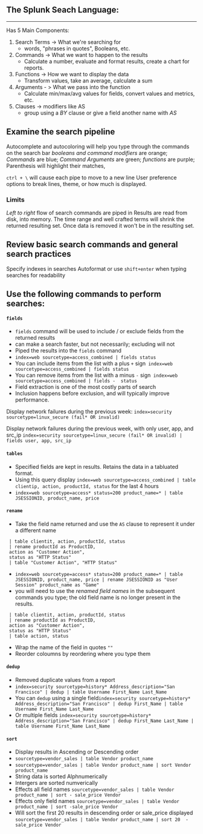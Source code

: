 ## The Splunk Seach Language:
----
Has 5 Main Components:
1. Search Terms -> What we're searching for
    * words, "phrases in quotes", Booleans, etc. 
2. Commands -> What we want to happen to the results
    * Calculate a number, evaluate and format results, create a chart for reports. 
3. Functions -> How we want to display the data
    * Transform values, take an average, calculate a sum
4. Arguments - > What we pass into the function
    * Calculate min/max/avg values for fields, convert values and metrics, etc.
5. Clauses -> modifiers like AS
    * group using a *BY* clause or give a field another name with *AS*

##  Examine the search pipeline
Autocomplete and autocoloring will help you type through the commands on the search bar
*booleans and command modifiers* are orange; *Commands* are blue; *Command Arguments* are green; *functions* are purple; 
Parenthesis will highlight their matches, 

`ctrl + \` will cause each pipe to move to a new line
User preference options to break lines, theme, or how much is displayed. 

### Limits 
*Left to right* flow of search commands are piped in
Results are read from disk, into memory. 
The time range and well crafted terms will shrink the returned resulting set. 
Once data is removed it won't be in the resulting set.

## Review basic search commands and general search practices
  Specify indexes in searches
  Autoformat or use `shift+enter` when typing searches for readability   
     
## Use the following commands to perform searches:
         
#### `fields`
* `fields` command will be used to include / or exclude fields from the returned results
* can make a search faster, but not necessarily; excluding will not
* Piped the results into the `fields` command 
* `index=web sourcetype=access_combined | fields status`
* You can include items from the list with a plus `+` sign` index=web sourcetype=access_combined | fields status`
* You can remove items from the list with a minus `-` sign` index=web sourcetype=access_combined | fields -  status`
* Field extraction is one of the most costly parts of search
* Inclusion happens before exclusion, and will typically improve performance. 

Display network failures during the previous week:
`index=security sourcetype=linux_secure (fail* OR invalid)`       

Display network failures during the previous week, with only user, app, and src_ip
`index=security sourcetype=linux_secure (fail* OR invalid) | fields user, app, src_ip`       

#### `tables` 
* Specified fields are kept in results. Retains the data in a tabluated format. 
* Using this query display `index=web sourcetype=access_combined | table clientip, action, productId, status` for the last 4 hours
* `index=web sourcetype=access* status=200 product_name=* | table JSESSIONID, product_name, price`

#### `rename` 
* Take the field name returned and use the `AS` clause to represent it under a different name
```index=web sourcetype=access_combined 
 | table clientit, action, productId, status
 | rename productId as ProductID, 
 action as "Customer Action",
 status as "HTTP Status"
 | table "Customer Action", "HTTP Status"
```

* `index=web sourcetype=access* status=200 product_name=* | table JSESSIONID, product_name, price | rename JSESSIONID as "User Session" product_name as "Game"`
* you will need to use the *renamed field names* in the subsequent commands you type; the old field name is no longer present in the results. 
```index=web sourcetype=access_combined 
 | table clientit, action, productId, status
 | rename productId as ProductID, 
 action as "Customer Action",
 status as "HTTP Status"
 | table action, status
```
* Wrap the name of the field in quotes `""`
* Reorder coloumns by reordering where you type them

#### `dedup`
* Removed duplicate values from a report
* `index=security sourcetype=history* Address_description="San Francisco" | dedup | table Username First_Name Last_Name`
* You can  `dedup` using a single field`index=security sourcetype=history* Address_description="San Francisco" | dedup First_Name | table Username First_Name Last_Name`
* Or multiple fields `index=security sourcetype=history* Address_description="San Francisco" | dedup First_Name Last_Name | table Username First_Name Last_Name`
        
#### `sort`
* Display results in Ascending or Descending order
* `sourcetype=vendor_sales | table Vendor product_name`
* `sourcetype=vendor_sales | table Vendor product_name | sort Vendor product_name`
* String data is sorted Alphnumerically
* Intergers are sorted numverically
* Effects all field names `sourcetype=vendor_sales | table Vendor product_name | sort - sale_price Vendor`
* Effects only field names `sourcetype=vendor_sales | table Vendor product_name | sort -sale_price Vendor`
* Will sort the first 20 results in descending order or sale_price displayed `sourcetype=vendor_sales | table Vendor product_name | sort 20  -sale_price Vendor`
